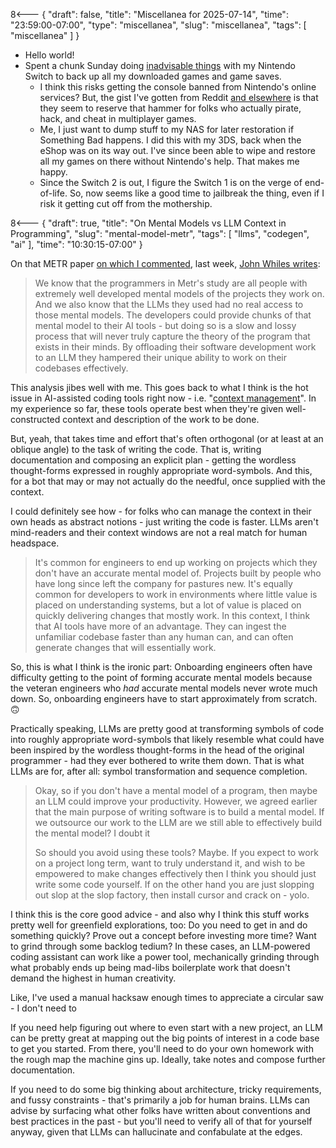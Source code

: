 8<--- { "draft": false, "title": "Miscellanea for 2025-07-14", "time": "23:59:00-07:00", "type": "miscellanea", "slug": "miscellanea", "tags": [ "miscellanea" ] }

- Hello world!
- Spent a chunk Sunday doing [inadvisable things](https://switch.hacks.guide/) with my Nintendo Switch to back up all my downloaded games and game saves.
	- I think this risks getting the console banned from Nintendo's online services? But, the gist I've gotten from Reddit [and elsewhere](https://nx.eiphax.tech/ban.html) is that they seem to reserve that hammer for folks who actually pirate, hack, and cheat in multiplayer games.
	- Me, I just want to dump stuff to my NAS for later restoration if Something Bad happens. I did this with my 3DS, back when the eShop was on its way out. I've since been able to wipe and restore all my games on there without Nintendo's help. That makes me happy.
	- Since the Switch 2 is out, I figure the Switch 1 is on the verge of end-of-life. So, now seems like a good time to jailbreak the thing, even if I risk it getting cut off from the mothership.

8<--- { "draft": true, "title": "On Mental Models vs LLM Context in Programming", "slug": "mental-model-metr", "tags": [ "llms", "codegen", "ai" ], "time": "10:30:15-07:00" }

On that METR paper [on which I commented](https://blog.lmorchard.com/2025/07/10/ai-tools-slowdown/), last week, [John Whiles writes](https://johnwhiles.com/posts/mental-models-vs-ai-tools):

> We know that the programmers in Metr's study are all people with extremely well developed mental models of the projects they work on. And we also know that the LLMs they used had no real access to those mental models. The developers could provide chunks of that mental model to their AI tools - but doing so is a slow and lossy process that will never truly capture the theory of the program that exists in their minds. By offloading their software development work to an LLM they hampered their unique ability to work on their codebases effectively.

This analysis jibes well with me. This goes back to what I think is the hot issue in AI-assisted coding tools right now - i.e. "[context management](https://docs.anthropic.com/en/docs/build-with-claude/context-windows)". In my experience so far, these tools operate best when they're given well-constructed context and description of the work to be done.

But, yeah, that takes time and effort that's often orthogonal (or at least at an oblique angle) to the task of writing the code. That is, writing documentation and composing an explicit plan - getting the wordless thought-forms expressed in roughly appropriate word-symbols. And this, for a bot that may or may not actually do the needful, once supplied with the context.

I could definitely see how - for folks who can manage the context in their own heads as abstract notions - just writing the code is faster. LLMs aren't mind-readers and their context windows are not a real match for human headspace.

> It's common for engineers to end up working on projects which they don't have an accurate mental model of. Projects built by people who have long since left the company for pastures new. It's equally common for developers to work in environments where little value is placed on understanding systems, but a lot of value is placed on quickly delivering changes that mostly work. In this context, I think that AI tools have more of an advantage. They can ingest the unfamiliar codebase faster than any human can, and can often generate changes that will essentially work.

So, this is what I think is the ironic part: Onboarding engineers often have difficulty getting to the point of forming accurate mental models because the veteran engineers who *had* accurate mental models never wrote much down. So, onboarding engineers have to start approximately from scratch. 🙃

Practically speaking, LLMs are pretty good at transforming symbols of code into roughly appropriate word-symbols that likely resemble what could have been inspired by the wordless thought-forms in the head of the original programmer - had they ever bothered to write them down. That is what LLMs are for, after all: symbol transformation and sequence completion.

> Okay, so if you don't have a mental model of a program, then maybe an LLM could improve your productivity. However, we agreed earlier that the main purpose of writing software is to build a mental model. If we outsource our work to the LLM are we still able to effectively build the mental model? I doubt it
> 
> So should you avoid using these tools? Maybe. If you expect to work on a project long term, want to truly understand it, and wish to be empowered to make changes effectively then I think you should just write some code yourself. If on the other hand you are just slopping out slop at the slop factory, then install cursor and crack on - yolo.

I think this is the core good advice - and also why I think this stuff works pretty well for greenfield explorations, too: Do you need to get in and do something quickly? Prove out a concept before investing more time? Want to grind through some backlog tedium? In these cases, an LLM-powered coding assistant can work like a power tool, mechanically grinding through what probably ends up being mad-libs boilerplate work that doesn't demand the highest in human creativity.

Like, I've used a manual hacksaw enough times to appreciate a circular saw - I don't need to 

If you need help figuring out where to even start with a new project, an LLM can be pretty great at mapping out the big points of interest in a code base to get you started. From there, you'll need to do your own homework with the rough map the machine gins up. Ideally, take notes and compose further documentation.

If you need to do some big thinking about architecture, tricky requirements, and fussy constraints - that's primarily a job for human brains. LLMs can advise by surfacing what other folks have written about conventions and best practices in the past - but you'll need to verify all of that for yourself anyway, given that LLMs can hallucinate and confabulate at the edges. 
